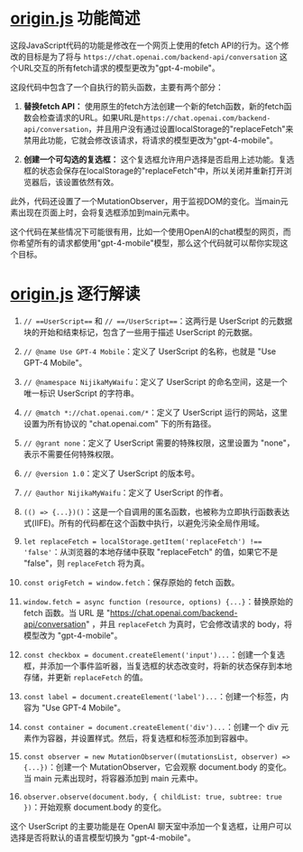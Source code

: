 #  [origin.js](origin.js) 功能简述
这段JavaScript代码的功能是修改在一个网页上使用的fetch API的行为。这个修改的目标是为了将与 `https://chat.openai.com/backend-api/conversation` 这个URL交互的所有fetch请求的模型更改为"gpt-4-mobile"。

这段代码中包含了一个自执行的箭头函数，主要有两个部分：

1. **替换fetch API：** 使用原生的fetch方法创建一个新的fetch函数，新的fetch函数会检查请求的URL。如果URL是`https://chat.openai.com/backend-api/conversation`，并且用户没有通过设置localStorage的"replaceFetch"来禁用此功能，它就会修改该请求，将请求的模型更改为"gpt-4-mobile"。

2. **创建一个可勾选的复选框：** 这个复选框允许用户选择是否启用上述功能。复选框的状态会保存在localStorage的"replaceFetch"中，所以关闭并重新打开浏览器后，该设置依然有效。

此外，代码还设置了一个MutationObserver，用于监视DOM的变化。当main元素出现在页面上时，会将复选框添加到main元素中。

这个代码在某些情况下可能很有用，比如一个使用OpenAI的chat模型的网页，而你希望所有的请求都使用"gpt-4-mobile"模型，那么这个代码就可以帮你实现这个目标。

#  [origin.js](origin.js) 逐行解读

1. `// ==UserScript==` 和 `// ==/UserScript==`：这两行是 UserScript 的元数据块的开始和结束标记，包含了一些用于描述 UserScript 的元数据。

2. `// @name Use GPT-4 Mobile`：定义了 UserScript 的名称，也就是 "Use GPT-4 Mobile"。

3. `// @namespace NijikaMyWaifu`：定义了 UserScript 的命名空间，这是一个唯一标识 UserScript 的字符串。

4. `// @match *://chat.openai.com/*`：定义了 UserScript 运行的网站，这里设置为所有协议的 "chat.openai.com" 下的所有路径。

5. `// @grant none`：定义了 UserScript 需要的特殊权限，这里设置为 "none"，表示不需要任何特殊权限。

6. `// @version 1.0`：定义了 UserScript 的版本号。

7. `// @author NijikaMyWaifu`：定义了 UserScript 的作者。

8. `(() => {...})()`：这是一个自调用的匿名函数，也被称为立即执行函数表达式(IIFE)。所有的代码都在这个函数中执行，以避免污染全局作用域。

9. `let replaceFetch = localStorage.getItem('replaceFetch') !== 'false'`：从浏览器的本地存储中获取 "replaceFetch" 的值，如果它不是 "false"，则 `replaceFetch` 将为真。

10. `const origFetch = window.fetch`：保存原始的 fetch 函数。

11. `window.fetch = async function (resource, options) {...}`：替换原始的 fetch 函数。当 URL 是 "https://chat.openai.com/backend-api/conversation" ，并且 `replaceFetch` 为真时，它会修改请求的 body，将模型改为 "gpt-4-mobile"。

12. `const checkbox = document.createElement('input')...`：创建一个复选框，并添加一个事件监听器，当复选框的状态改变时，将新的状态保存到本地存储，并更新 `replaceFetch` 的值。

13. `const label = document.createElement('label')...`：创建一个标签，内容为 "Use GPT-4 Mobile"。

14. `const container = document.createElement('div')...`：创建一个 div 元素作为容器，并设置样式。然后，将复选框和标签添加到容器中。

15. `const observer = new MutationObserver((mutationsList, observer) => {...})`：创建一个 MutationObserver，它会观察 document.body 的变化。当 main 元素出现时，将容器添加到 main 元素中。

16. `observer.observe(document.body, { childList: true, subtree: true })`：开始观察 document.body 的变化。

这个 UserScript 的主要功能是在 OpenAI 聊天室中添加一个复选框，让用户可以选择是否将默认的语言模型切换为 "gpt-4-mobile"。

